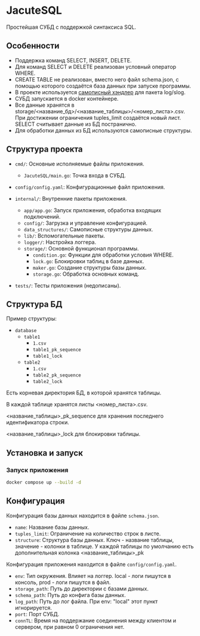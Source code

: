 # JacuteSQL

Простейшая СУБД с поддержкой синтаксиса SQL.

## Особенности

- Поддержка команд SELECT, INSERT, DELETE.
- Для команд SELECT и DELETE реализован условный оператор WHERE.
- CREATE TABLE не реализован, вместо него файл schema.json, с помощью которого создаётся база данных при запуске программы.
- В проекте используется [самописный хэндлер](https://github.com/jacute/prettylogger) для пакета log/slog.
- СУБД запускается в docker контейнере.
- Все данные хранятся в storage/<название_бд>/<название_таблицы>/<номер_листа>.csv. При достижении ограничения tuples_limit создаётся новый лист. SELECT считывает данные из БД постранично.
- Для обработки данных из БД используются самописные структуры.

## Структура проекта

- `cmd/`: Основные исполняемые файлы приложения.
  - `JacuteSQL/main.go`: Точка входа в СУБД.

- `config/config.yaml`: Конфигурационные файл приложения.

- `internal/`: Внутренние пакеты приложения.
  - `app/app.go`: Запуск приложения, обработка входящих подключений.
  - `config/`: Загрузка и управление конфигурацией.
  - `data_structures/`: Самописные структуры данных.
  - `lib/`: Вспомогательные пакеты.
  - `logger/`: Настройка логгера.
  - `storage/`: Основной функционал программы.
    - `condition.go`: Функции для обработки условия WHERE.
    - `lock.go`: Блокировки таблиц в базе данных.
    - `maker.go`: Создание структуры базы данных.
    - `storage.go`: Обработка основных команд.

- `tests/`: Тесты приложения (недописаны).

## Структура БД
Пример структуры:
- `database`
  - `table1`
    - `1.csv`
    - `table1_pk_sequence`
    - `table1_lock`
  - `table2`
    - `1.csv`
    - `table2_pk_sequence`
    - `table2_lock`

Есть корневая директория БД, в которой хранятся таблицы.

В каждой таблице хранятся листы <номер_листа>.csv.

<название_таблицы>_pk_sequence для хранения последнего идентификатора строки.

<название_таблицы>_lock для блокировки таблицы.

## Установка и запуск

### Запуск приложения

```bash
docker compose up --build -d
```

## Конфигурация

Конфигурация базы данных находится в файле `schema.json`.

- `name`: Название базы данных.
- `tuples_limit`: Ограничение на количество строк в листе. 
- `structure`: Структура базы данных. Ключ - название таблицы, значение - колонки в таблице. У каждой таблицы по умолчанию есть дополнительная колонка <название_таблицы>_pk

Конфигурация приложения находится в файле `config/config.yaml`.
- `env`: Тип окружения. Влияет на логгер. local - логи пишутся в консоль, prod - логи пишутся в файл.
- `storage_path`: Путь до директории с базами данных.
- `schema_path`: Путь до конфига базы данных.
- `log_path`: Путь до лог файла. При env: "local" этот пункт игнорируется.
- `port`: Порт СУБД.
- `connTL`: Время на поддержание соединения между клиентом и сервером, при равном 0 ограничения нет.
